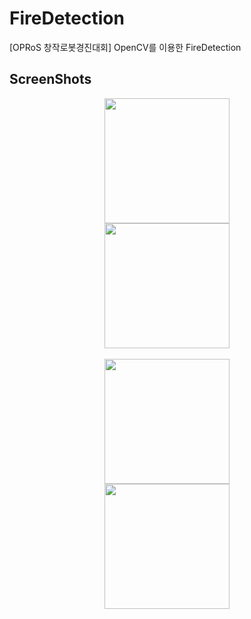 # FireDetection
[OPRoS 창작로봇경진대회] OpenCV를 이용한 FireDetection

ScreenShots
-----------
<div>
<center><img width="200" src="https://user-images.githubusercontent.com/50080087/64942433-fac51680-d8a3-11e9-8b44-e5114784fa55.png"></center>
<center><img width="200" src="https://user-images.githubusercontent.com/50080087/64942456-0f091380-d8a4-11e9-9e56-c146d2fdcce7.png"></center>
</div>
<br>
<div>
<center><img width="200" src="https://user-images.githubusercontent.com/50080087/64942488-221be380-d8a4-11e9-8362-61b3177860c0.png"></center>
<center><img width="200" src="https://user-images.githubusercontent.com/50080087/64942513-3364f000-d8a4-11e9-94e4-855ec9e25df0.png"></center>
</div>
